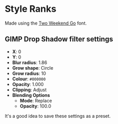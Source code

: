 # Style Ranks

Made using the [Two Weekend Go](https://gitlab.com/GuitarBro/two-weekend-go) font.

## GIMP Drop Shadow filter settings

+ **X**: 0
+ **Y**: 0
+ **Blur radius**: 1.86
+ **Grow shape**: Circle
+ **Grow radius**: 10
+ **Colour**: `#000000`
+ **Opacity**: 1.000
+ **Clipping**: Adjust
+ **Blending Options**
  + **Mode**: Replace
  + **Opacity**: 100.0

It's a good idea to save these settings as a preset.
